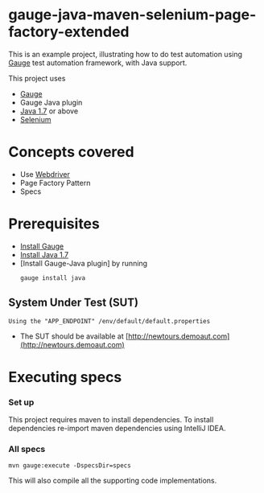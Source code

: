 # gauge-java-maven-selenium-page-factory-extended

This is an example project, illustrating how to do test automation using [Gauge](https://github.com/getgauge/gauge) test automation framework, with Java support.

This project uses

- [Gauge](http://getgauge.io/)
- Gauge Java plugin
- [Java 1.7](http://www.oracle.com/technetwork/java/javase/downloads/jdk8-downloads-2133151.html) or above
- [Selenium](https://seleniumhq.github.io/docs/)


# Concepts covered

- Use [Webdriver](http://docs.seleniumhq.org/projects/webdriver/)
- Page Factory Pattern
- Specs

# Prerequisites

- [Install Gauge](http://getgauge.io/download.html)
- [Install Java 1.7](http://www.oracle.com/technetwork/java/javase/downloads/jdk8-downloads-2133151.html)
- [Install Gauge-Java plugin] by running
  ````
  gauge install java
  ````

## System Under Test (SUT)

```
Using the "APP_ENDPOINT" /env/default/default.properties
```
* The SUT should be available at [http://newtours.demoaut.com](http://newtours.demoaut.com)

# Executing specs

### Set up
This project requires maven to install dependencies. To install dependencies re-import maven dependencies using IntelliJ IDEA.

### All specs
````
mvn gauge:execute -DspecsDir=specs
````
This will also compile all the supporting code implementations.


